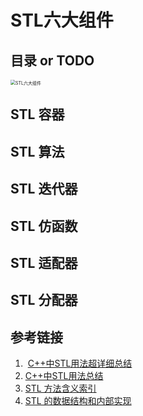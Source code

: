 # STL六大组件

## 目录 or TODO



<img src="http://image.961110.xyz/images/2021/07/15/STL3633cba5347a0f6c.png" alt="STL六大组件" style="zoom:50%;" />

## STL 容器

## STL 算法

## STL 迭代器

## STL 仿函数

## STL 适配器

## STL 分配器

## 参考链接

1. ​	[C++中STL用法超详细总结](https://blog.csdn.net/u010183728/article/details/81913729?utm_medium=distribute.pc_relevant.none-task-blog-2~default~BlogCommendFromMachineLearnPai2~default-5.control&depth_1-utm_source=distribute.pc_relevant.none-task-blog-2~default~BlogCommendFromMachineLearnPai2~default-5.control)
2. [C++中STL用法总结](https://blog.csdn.net/piaoxuezhong/article/details/54348787?utm_medium=distribute.pc_relevant.none-task-blog-2~default~BlogCommendFromMachineLearnPai2~default-13.control&depth_1-utm_source=distribute.pc_relevant.none-task-blog-2~default~BlogCommendFromMachineLearnPai2~default-13.control)
3. [STL 方法含义索引](https://github.com/huihut/interview/tree/master/STL)
4. [STL 的数据结构和内部实现](https://www.jianshu.com/p/1f8329e26231)

